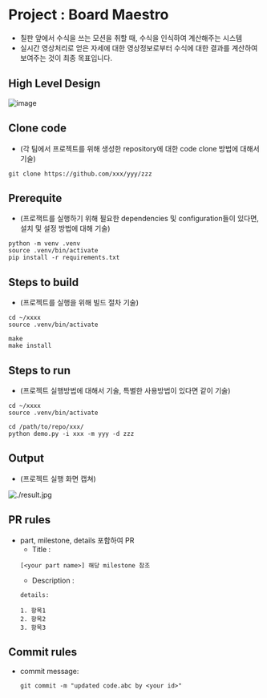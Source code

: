 # Project : Board Maestro

* 칠판 앞에서 수식을 쓰는 모션을 취할 때, 수식을 인식하여 계산해주는 시스템
* 실시간 영상처리로 얻은 자세에 대한 영상정보로부터 수식에 대한 결과를 계산하여 보여주는 것이 최종 목표입니다.

## High Level Design

![image](https://github.com/roby238/BoardMaestro/assets/45201672/aaeefcd4-a364-4b70-9625-3cac775e5cc1)

## Clone code

* (각 팀에서 프로젝트를 위해 생성한 repository에 대한 code clone 방법에 대해서 기술)

```shell
git clone https://github.com/xxx/yyy/zzz
```

## Prerequite

* (프로잭트를 실행하기 위해 필요한 dependencies 및 configuration들이 있다면, 설치 및 설정 방법에 대해 기술)

```shell
python -m venv .venv
source .venv/bin/activate
pip install -r requirements.txt
```

## Steps to build

* (프로젝트를 실행을 위해 빌드 절차 기술)

```shell
cd ~/xxxx
source .venv/bin/activate

make
make install
```

## Steps to run

* (프로젝트 실행방법에 대해서 기술, 특별한 사용방법이 있다면 같이 기술)

```shell
cd ~/xxxx
source .venv/bin/activate

cd /path/to/repo/xxx/
python demo.py -i xxx -m yyy -d zzz
```

## Output

* (프로젝트 실행 화면 캡쳐)

![./result.jpg](./result.jpg)

## PR rules
- part, milestone, details 포함하여 PR
  * Title :
  ```
  [<your part name>] 해당 milestone 참조
  ```
  * Description :
  ```
  details:
  
  1. 항목1
  2. 항목2
  3. 항목3
  ```
## Commit rules
- commit message: 
  ```
  git commit -m "updated code.abc by <your id>"
  ```

